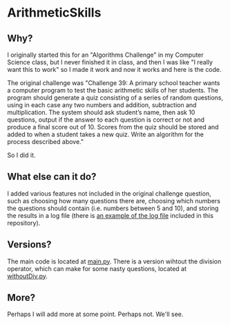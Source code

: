# ArithmeticSkills

## Why?
I originally started this for an "Algorithms Challenge" in my Computer Science class, but I never finished it in class, and then I was like "I really want this to work" so I made it work and now it works and here is the code.

The original challenge was "Challenge 39: A primary school teacher wants a computer program to test the basic arithmetic skills of her students. The program should generate a quiz consisting of a series of random questions, using in each case any two numbers and addition, subtraction and multiplication. The system should ask student’s name, then ask 10 questions, output if the answer to each question is correct or not and produce a final score out of 10. Scores from the quiz should be stored and added to when a student takes a new quiz. Write an algorithm for the process described above."

So I did it.

## What else can it do?
I added various features not included in the original challenge question, such as choosing how many questions there are, choosing which numbers the questions should contain (i.e. numbers between 5 and 10), and storing the results in a log file (there is [an example of the log file](https://github.com/bigmancallum/ArithmeticSkills/blob/main/results.txt) included in this repository).

## Versions?
The main code is located at [main.py](https://github.com/bigmancallum/ArithmeticSkills/blob/main/main.py). There is a version wihtout the division operator, which can make for some nasty questions, located at [withoutDiv.py](https://github.com/bigmancallum/ArithmeticSkills/blob/main/withoutDiv.py).

## More?
Perhaps I will add more at some point. Perhaps not. We'll see.
